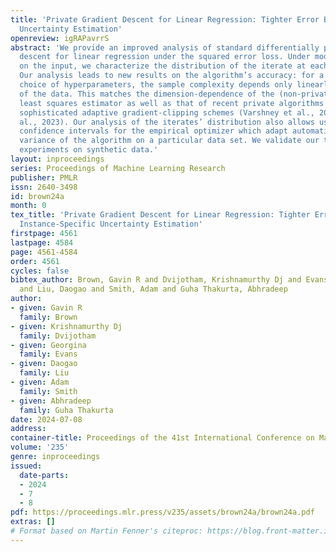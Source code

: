```yaml
---
title: 'Private Gradient Descent for Linear Regression: Tighter Error Bounds and Instance-Specific
  Uncertainty Estimation'
openreview: igRAPavrrS
abstract: 'We provide an improved analysis of standard differentially private gradient
  descent for linear regression under the squared error loss. Under modest assumptions
  on the input, we characterize the distribution of the iterate at each time step.
  Our analysis leads to new results on the algorithm’s accuracy: for a proper fixed
  choice of hyperparameters, the sample complexity depends only linearly on the dimension
  of the data. This matches the dimension-dependence of the (non-private) ordinary
  least squares estimator as well as that of recent private algorithms that rely on
  sophisticated adaptive gradient-clipping schemes (Varshney et al., 2022; Liu et
  al., 2023). Our analysis of the iterates’ distribution also allows us to construct
  confidence intervals for the empirical optimizer which adapt automatically to the
  variance of the algorithm on a particular data set. We validate our theorems through
  experiments on synthetic data.'
layout: inproceedings
series: Proceedings of Machine Learning Research
publisher: PMLR
issn: 2640-3498
id: brown24a
month: 0
tex_title: 'Private Gradient Descent for Linear Regression: Tighter Error Bounds and
  Instance-Specific Uncertainty Estimation'
firstpage: 4561
lastpage: 4584
page: 4561-4584
order: 4561
cycles: false
bibtex_author: Brown, Gavin R and Dvijotham, Krishnamurthy Dj and Evans, Georgina
  and Liu, Daogao and Smith, Adam and Guha Thakurta, Abhradeep
author:
- given: Gavin R
  family: Brown
- given: Krishnamurthy Dj
  family: Dvijotham
- given: Georgina
  family: Evans
- given: Daogao
  family: Liu
- given: Adam
  family: Smith
- given: Abhradeep
  family: Guha Thakurta
date: 2024-07-08
address:
container-title: Proceedings of the 41st International Conference on Machine Learning
volume: '235'
genre: inproceedings
issued:
  date-parts:
  - 2024
  - 7
  - 8
pdf: https://proceedings.mlr.press/v235/assets/brown24a/brown24a.pdf
extras: []
# Format based on Martin Fenner's citeproc: https://blog.front-matter.io/posts/citeproc-yaml-for-bibliographies/
---
```

